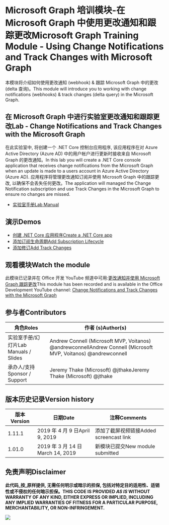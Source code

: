 # <a name="microsoft-graph-training-module---using-change-notifications-and-track-changes-with-microsoft-graph"></a><span data-ttu-id="5bd8b-101">Microsoft Graph 培训模块-在 Microsoft Graph 中使用更改通知和跟踪更改</span><span class="sxs-lookup"><span data-stu-id="5bd8b-101">Microsoft Graph Training Module - Using Change Notifications and Track Changes with Microsoft Graph</span></span>

<span data-ttu-id="5bd8b-102">本模块将介绍如何使用更改通知 (webhook) & 跟踪 Microsoft Graph 中的更改 (delta 查询)。</span><span class="sxs-lookup"><span data-stu-id="5bd8b-102">This module will introduce you to working with change notifications (webhooks) & track changes (delta query) in the Microsoft Graph.</span></span>

## <a name="lab---change-notifications-and-track-changes-with-the-microsoft-graph"></a><span data-ttu-id="5bd8b-103">在 Microsoft Graph 中进行实验室更改通知和跟踪更改</span><span class="sxs-lookup"><span data-stu-id="5bd8b-103">Lab - Change Notifications and Track Changes with the Microsoft Graph</span></span>

<span data-ttu-id="5bd8b-104">在此实验室中, 将创建一个 .NET Core 控制台应用程序, 该应用程序在对 Azure Active Directory (Azure AD) 中的用户帐户进行更新时接收来自 Microsoft Graph 的更改通知。</span><span class="sxs-lookup"><span data-stu-id="5bd8b-104">In this lab you will create a .NET Core console application that receives change notifications from the Microsoft Graph when an update is made to a users account in Azure Active Directory (Azure AD).</span></span> <span data-ttu-id="5bd8b-105">应用程序将管理更改通知订阅并使用 Microsoft Graph 中的跟踪更改, 以确保不会丢失任何更改。</span><span class="sxs-lookup"><span data-stu-id="5bd8b-105">The application will managed the Change Notification subscription and use Track Changes in the Microsoft Graph to ensure no changes are missed.</span></span>

- [<span data-ttu-id="5bd8b-106">实验室手册</span><span class="sxs-lookup"><span data-stu-id="5bd8b-106">Lab Manual</span></span>](./Lab.md)

## <a name="demos"></a><span data-ttu-id="5bd8b-107">演示</span><span class="sxs-lookup"><span data-stu-id="5bd8b-107">Demos</span></span>

- [<span data-ttu-id="5bd8b-108">创建 .NET Core 应用程序</span><span class="sxs-lookup"><span data-stu-id="5bd8b-108">Create a .NET Core app</span></span>](./demos/01-create-application)
- [<span data-ttu-id="5bd8b-109">添加订阅生命周期</span><span class="sxs-lookup"><span data-stu-id="5bd8b-109">Add Subscription Lifecycle</span></span>](./demos/02-subscription-management)
- [<span data-ttu-id="5bd8b-110">添加修订</span><span class="sxs-lookup"><span data-stu-id="5bd8b-110">Add Track Changes</span></span>](./demos/03-track-changes)

## <a name="watch-the-module"></a><span data-ttu-id="5bd8b-111">观看模块</span><span class="sxs-lookup"><span data-stu-id="5bd8b-111">Watch the module</span></span>

<span data-ttu-id="5bd8b-112">此模块已记录并在 Office 开发 YouTube 频道中可用:[更改通知并使用 Microsoft Graph 跟踪更改](https://youtu.be/MvJ15BHTdHA)</span><span class="sxs-lookup"><span data-stu-id="5bd8b-112">This module has been recorded and is available in the Office Development YouTube channel: [Change Notifications and Track Changes with the Microsoft Graph](https://youtu.be/MvJ15BHTdHA)</span></span>

## <a name="contributors"></a><span data-ttu-id="5bd8b-113">参与者</span><span class="sxs-lookup"><span data-stu-id="5bd8b-113">Contributors</span></span>

| <span data-ttu-id="5bd8b-114">角色</span><span class="sxs-lookup"><span data-stu-id="5bd8b-114">Roles</span></span>                | <span data-ttu-id="5bd8b-115">作者 (s)</span><span class="sxs-lookup"><span data-stu-id="5bd8b-115">Author(s)</span></span>                                               |
| -------------------- | ------------------------------------------------------- |
| <span data-ttu-id="5bd8b-116">实验室手册/幻灯片</span><span class="sxs-lookup"><span data-stu-id="5bd8b-116">Lab Manuals / Slides</span></span> | <span data-ttu-id="5bd8b-117">Andrew Connell (Microsoft MVP, Voitanos) @andrewconnell</span><span class="sxs-lookup"><span data-stu-id="5bd8b-117">Andrew Connell (Microsoft MVP, Voitanos) @andrewconnell</span></span> |
| <span data-ttu-id="5bd8b-118">承办人/支持</span><span class="sxs-lookup"><span data-stu-id="5bd8b-118">Sponsor / Support</span></span>    | <span data-ttu-id="5bd8b-119">Jeremy Thake (Microsoft) @jthake</span><span class="sxs-lookup"><span data-stu-id="5bd8b-119">Jeremy Thake (Microsoft) @jthake</span></span>                        |

## <a name="version-history"></a><span data-ttu-id="5bd8b-120">版本历史记录</span><span class="sxs-lookup"><span data-stu-id="5bd8b-120">Version history</span></span>

| <span data-ttu-id="5bd8b-121">版本</span><span class="sxs-lookup"><span data-stu-id="5bd8b-121">Version</span></span> | <span data-ttu-id="5bd8b-122">日期</span><span class="sxs-lookup"><span data-stu-id="5bd8b-122">Date</span></span>           | <span data-ttu-id="5bd8b-123">注释</span><span class="sxs-lookup"><span data-stu-id="5bd8b-123">Comments</span></span>             |
| ------- | -------------- | -------------------- |
| <span data-ttu-id="5bd8b-124">1.1</span><span class="sxs-lookup"><span data-stu-id="5bd8b-124">1.1</span></span>     | <span data-ttu-id="5bd8b-125">2019 年 4 月 9 日</span><span class="sxs-lookup"><span data-stu-id="5bd8b-125">April 9, 2019</span></span> | <span data-ttu-id="5bd8b-126">添加了截屏视频链接</span><span class="sxs-lookup"><span data-stu-id="5bd8b-126">Added screencast link</span></span> |
| <span data-ttu-id="5bd8b-127">1.0</span><span class="sxs-lookup"><span data-stu-id="5bd8b-127">1.0</span></span>     | <span data-ttu-id="5bd8b-128">2019 年 3 月 14 日</span><span class="sxs-lookup"><span data-stu-id="5bd8b-128">March 14, 2019</span></span> | <span data-ttu-id="5bd8b-129">新模块已提交</span><span class="sxs-lookup"><span data-stu-id="5bd8b-129">New module submitted</span></span> |

## <a name="disclaimer"></a><span data-ttu-id="5bd8b-130">免责声明</span><span class="sxs-lookup"><span data-stu-id="5bd8b-130">Disclaimer</span></span>

<span data-ttu-id="5bd8b-131">**此代码_按_原样提供, 无需任何明示或暗示的担保, 包括对特定目的适用性、适销性或不侵权的任何暗示担保。**</span><span class="sxs-lookup"><span data-stu-id="5bd8b-131">**THIS CODE IS PROVIDED _AS IS_ WITHOUT WARRANTY OF ANY KIND, EITHER EXPRESS OR IMPLIED, INCLUDING ANY IMPLIED WARRANTIES OF FITNESS FOR A PARTICULAR PURPOSE, MERCHANTABILITY, OR NON-INFRINGEMENT.**</span></span>

<img src="https://telemetry.sharepointpnp.com/msgraph-training-changenotifications" />
